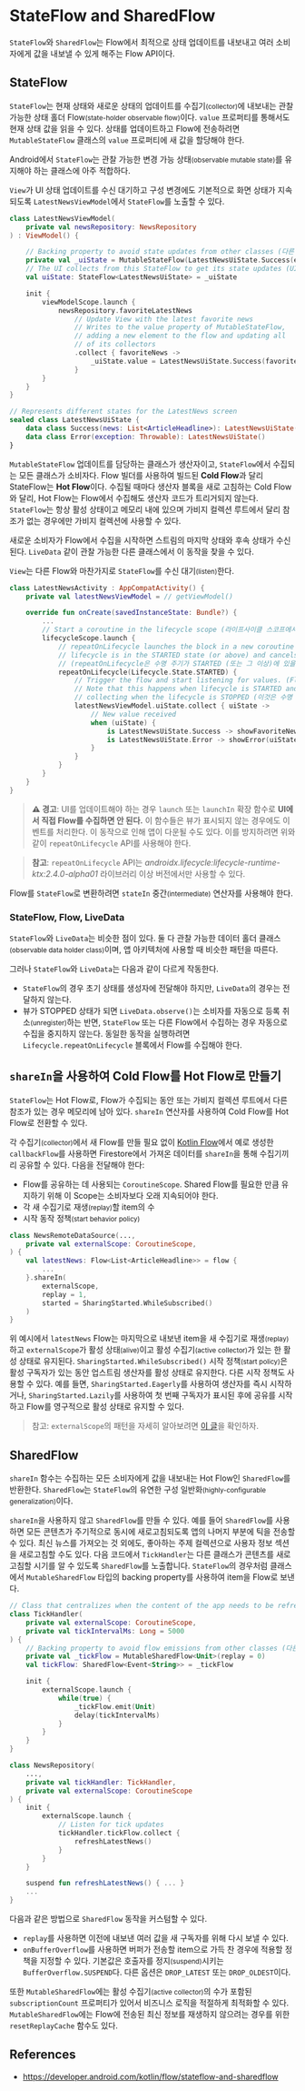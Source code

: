 # StateFlow and SharedFlow

`StateFlow`와 `SharedFlow`는 Flow에서 최적으로 상태 업데이트를 내보내고 여러 소비자에게 값을 내보낼 수 있게 해주는 Flow API이다.

## StateFlow

`StateFlow`는 현재 상태와 새로운 상태의 업데이트를 수집기<small>(collector)</small>에 내보내는 관찰 가능한 상태 홀더 Flow<small>(state-holder observable flow)</small>이다. `value` 프로퍼티를 통해서도 현재 상태 값을 읽을 수 있다. 상태를 업데이트하고 Flow에 전송하려면 `MutableStateFlow` 클래스의 `value` 프로퍼티에 새 값을 할당해야 한다.

Android에서 `StateFlow`는 관찰 가능한 변경 가능 상태<small>(observable mutable state)</small>를 유지해야 하는 클래스에 아주 적합하다.

`View`가 UI 상태 업데이트를 수신 대기하고 구성 변경에도 기본적으로 화면 상태가 지속되도록 `LatestNewsViewModel`에서 `StateFlow`를 노출할 수 있다.

```kotlin
class LatestNewsViewModel(
    private val newsRepository: NewsRepository
) : ViewModel() {

    // Backing property to avoid state updates from other classes (다른 클래스에서 상태를 업데이트하는 것을 막기 위한 Backing property)
    private val _uiState = MutableStateFlow(LatestNewsUiState.Success(emptyList()))
    // The UI collects from this StateFlow to get its state updates (UI는 상태 업데이트를 얻기 위해 이 StateFlow에서 수집한다.)
    val uiState: StateFlow<LatestNewsUiState> = _uiState

    init {
        viewModelScope.launch {
            newsRepository.favoriteLatestNews
                // Update View with the latest favorite news
                // Writes to the value property of MutableStateFlow,
                // adding a new element to the flow and updating all
                // of its collectors
                .collect { favoriteNews ->
                    _uiState.value = LatestNewsUiState.Success(favoriteNews)
                }
        }
    }
}

// Represents different states for the LatestNews screen
sealed class LatestNewsUiState {
    data class Success(news: List<ArticleHeadline>): LatestNewsUiState()
    data class Error(exception: Throwable): LatestNewsUiState()
}
```

`MutableStateFlow` 업데이트를 담당하는 클래스가 생산자이고, `StateFlow`에서 수집되는 모든 클래스가 소비자다. Flow 빌더를 사용하여 빌드된 **Cold Flow**과 달리 StateFlow는 **Hot Flow**이다. 수집될 때마다 생산자 블록을 새로 고침하는 Cold Flow와 달리, Hot Flow는 Flow에서 수집해도 생산자 코드가 트리거되지 않는다. `StateFlow`는 항상 활성 상태이고 메모리 내에 있으며 가비지 컬렉션 루트에서 달리 참조가 없는 경우에만 가비지 컬렉션에 사용할 수 있다.

새로운 소비자가 Flow에서 수집을 시작하면 스트림의 마지막 상태와 후속 상태가 수신된다. `LiveData` 같이 관찰 가능한 다른 클래스에서 이 동작을 찾을 수 있다.

`View`는 다른 Flow와 마찬가지로 `StateFlow`를 수신 대기<small>(listen)</small>한다.

```kotlin
class LatestNewsActivity : AppCompatActivity() {
    private val latestNewsViewModel = // getViewModel()

    override fun onCreate(savedInstanceState: Bundle?) {
        ...
        // Start a coroutine in the lifecycle scope (라이프사이클 스코프에서 코루틴을 시작)
        lifecycleScope.launch {
            // repeatOnLifecycle launches the block in a new coroutine every time the
            // lifecycle is in the STARTED state (or above) and cancels it when it's STOPPED
            // (repeatOnLifecycle은 수명 주기가 STARTED (또는 그 이상)에 있을 때마다 새 코루틴에서 블록을 launch하고 STOPPED일 때 취소한다.)
            repeatOnLifecycle(Lifecycle.State.STARTED) {
                // Trigger the flow and start listening for values. (Flow를 트리거하고 값을 수신 대기한다.)
                // Note that this happens when lifecycle is STARTED and stops
                // collecting when the lifecycle is STOPPED (이것은 수명 주기가 STARTED일 때 발생하고, STOPPED일 때 수집을 중단한다.)
                latestNewsViewModel.uiState.collect { uiState ->
                    // New value received
                    when (uiState) {
                        is LatestNewsUiState.Success -> showFavoriteNews(uiState.news)
                        is LatestNewsUiState.Error -> showError(uiState.exception)
                    }
                }
            }
        }
    }
}
```

> **⚠︎ 경고**: UI를 업데이트해야 하는 경우 `launch` 또는 `launchIn` 확장 함수로 **UI에서 직접 Flow를 수집하면 안 된다.** 이 함수들은 뷰가 표시되지 않는 경우에도 이벤트를 처리한다. 이 동작으로 인해 앱이 다운될 수도 있다. 이를 방지하려면 위와 같이 `repeatOnLifecycle` API를 사용해야 한다.

> **참고**: `repeatOnLifecycle` API는 *androidx.lifecycle:lifecycle-runtime-ktx:2.4.0-alpha01* 라이브러리 이상 버전에서만 사용할 수 있다.

Flow를 `StateFlow`로 변환하려면 `stateIn` 중간<small>(intermediate)</small> 연산자를 사용해야 한다.

### StateFlow, Flow, LiveData

`StateFlow`와 `LiveData`는 비슷한 점이 있다. 둘 다 관찰 가능한 데이터 홀더 클래스<small>(observable data holder class)</small>이며, 앱 아키텍처에 사용할 때 비슷한 패턴을 따른다.

그러나 `StateFlow`와 `LiveData`는 다음과 같이 다르게 작동한다.

- `StateFlow`의 경우 초기 상태를 생성자에 전달해야 하지만, `LiveData`의 경우는 전달하지 않는다.
- 뷰가 STOPPED 상태가 되면 `LiveData.observe()`는 소비자를 자동으로 등록 취소<small>(unregister)</small>하는 반면, `StateFlow` 또는 다른 Flow에서 수집하는 경우 자동으로 수집을 중지하지 않는다. 동일한 동작을 실행하려면 `Lifecycle.repeatOnLifecycle` 블록에서 Flow를 수집해야 한다.

## `shareIn`을 사용하여 Cold Flow를 Hot Flow로 만들기

`StateFlow`는 Hot Flow로, Flow가 수집되는 동안 또는 가비지 컬렉션 루트에서 다른 참조가 있는 경우 메모리에 남아 있다. `shareIn` 연산자를 사용하여 Cold Flow를 Hot Flow로 전환할 수 있다.

각 수집기<small>(collector)</small>에서 새 Flow를 만들 필요 없이 [Kotlin Flow](https://developer.android.com/kotlin/flow)에서 예로 생성한 `callbackFlow`를 사용하면 Firestore에서 가져온 데이터를 `shareIn`을 통해 수집기끼리 공유할 수 있다. 다음을 전달해야 한다:

- Flow를 공유하는 데 사용되는 `CoroutineScope`. Shared Flow를 필요한 만큼 유지하기 위해 이 Scope는 소비자보다 오래 지속되어야 한다.
- 각 새 수집기로 재생<small>(replay)</small>할 item의 수
- 시작 동작 정책<small>(start behavior policy)</small>

```kotlin
class NewsRemoteDataSource(...,
    private val externalScope: CoroutineScope,
) {
    val latestNews: Flow<List<ArticleHeadline>> = flow {
        ...
    }.shareIn(
        externalScope,
        replay = 1,
        started = SharingStarted.WhileSubscribed()
    )
}
```

위 예시에서 `latestNews` Flow는 마지막으로 내보낸 item을 새 수집기로 재생<small>(replay)</small>하고 `externalScope`가 활성 상태<small>(alive)</small>이고 활성 수집기<small>(active collector)</small>가 있는 한 활성 상태로 유지된다. `SharingStarted.WhileSubscribed()` 시작 정책<small>(start policy)</small>은 활성 구독자가 있는 동안 업스트림 생산자를 활성 상태로 유지한다. 다른 시작 정책도 사용할 수 있다. 예를 들면, `SharingStarted.Eagerly`를 사용하여 생산자를 즉시 시작하거나, `SharingStarted.Lazily`를 사용하여 첫 번째 구독자가 표시된 후에 공유를 시작하고 Flow를 영구적으로 활성 상태로 유지할 수 있다.

> 참고: `externalScope`의 패턴을 자세히 알아보려면 [이 글](https://medium.com/androiddevelopers/coroutines-patterns-for-work-that-shouldnt-be-cancelled-e26c40f142ad)을 확인하자.

## SharedFlow

`shareIn` 함수는 수집하는 모든 소비자에게 값을 내보내는 Hot Flow인 `SharedFlow`를 반환한다. `SharedFlow`는 `StateFlow`의 유연한 구성 일반화<small>(highly-configurable generalization)</small>이다.

`shareIn`을 사용하지 않고 `SharedFlow`를 만들 수 있다. 예를 들어 `SharedFlow`를 사용하면 모든 콘텐츠가 주기적으로 동시에 새로고침되도록 앱의 나머지 부분에 틱을 전송할 수 있다. 최신 뉴스를 가져오는 것 외에도, 좋아하는 주제 컬렉션으로 사용자 정보 섹션을 새로고침할 수도 있다. 다음 코드에서 `TickHandler`는 다른 클래스가 콘텐츠를 새로고침할 시기를 알 수 있도록 `SharedFlow`를 노출합니다. `StateFlow`의 경우처럼 클래스에서 `MutableSharedFlow` 타입의 backing property를 사용하여 item을 Flow로 보낸다.

```kotlin
// Class that centralizes when the content of the app needs to be refreshed (앱 콘텐츠를 새로 고쳐야 할 때 중앙 집중화하는 클래스)
class TickHandler(
    private val externalScope: CoroutineScope,
    private val tickIntervalMs: Long = 5000
) {
    // Backing property to avoid flow emissions from other classes (다른 클래스에서의 Flow 전송을 막기 위한 Backing property)
    private val _tickFlow = MutableSharedFlow<Unit>(replay = 0)
    val tickFlow: SharedFlow<Event<String>> = _tickFlow

    init {
        externalScope.launch {
            while(true) {
                _tickFlow.emit(Unit)
                delay(tickIntervalMs)
            }
        }
    }
}

class NewsRepository(
    ...,
    private val tickHandler: TickHandler,
    private val externalScope: CoroutineScope
) {
    init {
        externalScope.launch {
            // Listen for tick updates
            tickHandler.tickFlow.collect {
                refreshLatestNews()
            }
        }
    }

    suspend fun refreshLatestNews() { ... }
    ...
}
```

다음과 같은 방법으로 `SharedFlow` 동작을 커스텀할 수 있다.

- `replay`를 사용하면 이전에 내보낸 여러 값을 새 구독자를 위해 다시 보낼 수 있다.
- `onBufferOverflow`를 사용하면 버퍼가 전송할 item으로 가득 찬 경우에 적용할 정책을 지정할 수 있다. 기본값은 호출자를 정지<small>(suspend)</small>시키는 `BufferOverflow.SUSPEND`다. 다른 옵션은 `DROP_LATEST` 또는 `DROP_OLDEST`이다.

또한 `MutableSharedFlow`에는 활성 수집기<small>(active collector)</small>의 수가 포함된 `subscriptionCount` 프로퍼티가 있어서 비즈니스 로직을 적절하게 최적화할 수 있다. `MutableSharedFlow`에는 Flow에 전송된 최신 정보를 재생하지 않으려는 경우를 위한 `resetReplayCache` 함수도 있다.

## References

- https://developer.android.com/kotlin/flow/stateflow-and-sharedflow